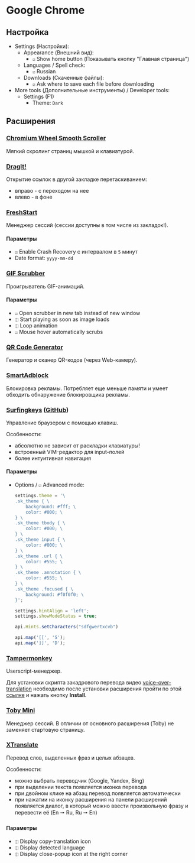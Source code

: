# Google Chrome

## Настройка

- Settings (Настройки):
  - Appearance (Внешний вид):
    - `☑` Show home button (Показывать кнопку "Главная страница")
  - Languages / Spell check:
    - `☑` Russian
  - Downloads (Скаченные файлы):
    - `☑` Ask where to save each file before downloading
- More tools (Дополнительные инструменты) / Developer tools:
  - Settings (F1)
    - Theme: `Dark`

## Расширения

### [Chromium Wheel Smooth Scroller](https://chrome.google.com/webstore/detail/chromium-wheel-smooth-scr/khpcanbeojalbkpgpmjpdkjnkfcgfkhb)

Мягкий скролинг страниц мышкой и клавиатурой.

### [DragIt!](https://chrome.google.com/webstore/detail/dragit/bnmedfjfiggbacggokfddhocaignedbk)

Открытие ссылок в другой закладке перетаскиванием:

- вправо - с переходом на нее
- влево - в фоне

### [FreshStart](https://chrome.google.com/webstore/detail/freshstart-cross-browser/nmidkjogcjnnlfimjcedenagjfacpobb)

Менеджер сессий (сессии доступны в том числе из закладок!).

#### Параметры

- `☑` Enable Crash Recovery с интервалом в `5` минут
- Date format: `yyyy-mm-dd`

### [GIF Scrubber](https://chrome.google.com/webstore/detail/gif-scrubber/gbdacbnhlfdlllckelpdkgeklfjfgcmp/)

Проигрыватель GIF-анимаций.

#### Параметры

- `☑` Open scrubber in new tab instead of new window
- `⎅` Start playing as soon as image loads
- `⎅` Loop animation
- `☑` Mouse hover automatically scrubs

### [QR Code Generator](https://chrome.google.com/webstore/detail/qr-code-generator/hoeiookpkijlnjdafhaclpdbfflelmci)

Генератор и сканер QR-кодов (через Web-камеру).

### [SmartAdblock](https://chrome.google.com/webstore/detail/smartadblock/fofomggefchbeiemhdhacdojbefmkhfb/)

Блокировка рекламы. Потребляет еще меньше памяти и умеет обходить обнаружение блокировщика рекламы.

### [Surfingkeys](https://chrome.google.com/webstore/detail/surfingkeys/gfbliohnnapiefjpjlpjnehglfpaknnc) ([GitHub](https://github.com/brookhong/Surfingkeys))

Управление браузером с помощью клавиш.

Особенности:

- абсолютно не зависит от раскладки клавиатуры!
- встроенный VIM-редактор для input-полей
- более интуитивная навигация

#### Параметры

- Options / `☑` Advanced mode:

    ```js
    settings.theme = '\
    .sk_theme { \
        background: #fff; \
        color: #000; \
    } \
    .sk_theme tbody { \
        color: #000; \
    } \
    .sk_theme input { \
        color: #000; \
    } \
    .sk_theme .url { \
        color: #555; \
    } \
    .sk_theme .annotation { \
        color: #555; \
    } \
    .sk_theme .focused { \
        background: #f0f0f0; \
    }';

    settings.hintAlign = 'left';
    settings.showModeStatus = true;

    api.Hints.setCharacters("sdfgwertxcvb")

    api.map('[[', 'S');
    api.map(']]', 'D');
    ```

### [Tampermonkey](https://chrome.google.com/webstore/detail/tampermonkey/dhdgffkkebhmkfjojejmpbldmpobfkfo)

Userscript-менеджер.

Для установки скрипта закадрового перевода видео [voice-over-translation](https://github.com/ilyhalight/voice-over-translation)
необходимо после установки расширения пройти по этой [ссылке](https://raw.githubusercontent.com/ilyhalight/voice-over-translation/master/dist/vot.user.js) и нажать кнопку **Install**.

### [Toby Mini](https://chrome.google.com/webstore/detail/toby-mini/gfdcgfhkelkdmglklfbndgopaihmoeci)

Менеджер сессий. В отличии от основного расширения (Toby) не заменяет стартовую страницу.

### [XTranslate](https://chrome.google.com/webstore/detail/xtranslate/gfgpkepllngchpmcippidfhmbhlljhoo)

Перевод слов, выделенных фраз и целых абзацев.

Особенности:

- можно выбрать переводчик (Google, Yandex, Bing)
- при выделении текста появляется иконка перевода
- при двойном клике на абзац перевод появляется автоматически
- при нажатии на иконку расширения на панели расширений
  появляется диалог, в который можно ввести произвольную
  фразу и перевести её (En 🠖 Ru, Ru 🠖 En)

#### Параметры

- `⎅` Display copy-translation icon
- `⎅` Display detected language
- `⎅` Display close-popup icon at the right corner
